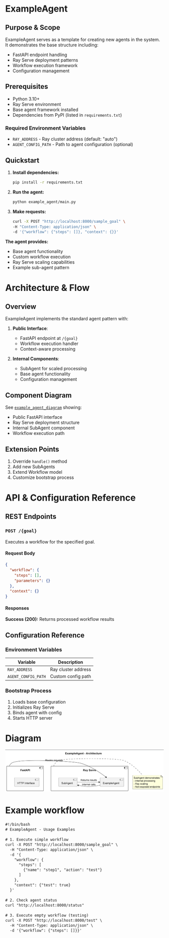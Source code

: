 # ExampleAgent

## Purpose & Scope
ExampleAgent serves as a template for creating new agents in the system. It demonstrates the base structure including:
- FastAPI endpoint handling
- Ray Serve deployment patterns
- Workflow execution framework
- Configuration management

## Prerequisites
- Python 3.10+
- Ray Serve environment
- Base agent framework installed
- Dependencies from PyPI (listed in `requirements.txt`)

### Required Environment Variables
- `RAY_ADDRESS` - Ray cluster address (default: "auto")
- `AGENT_CONFIG_PATH` - Path to agent configuration (optional)

## Quickstart
1. **Install dependencies:**
   ```bash
   pip install -r requirements.txt
   ```

2. **Run the agent:**
   ```bash
   python example_agent/main.py
   ```

3. **Make requests:**
   ```bash
   curl -X POST "http://localhost:8000/sample_goal" \
   -H "Content-Type: application/json" \
   -d '{"workflow": {"steps": []}, "context": {}}'
   ```

**The agent provides:**
- Base agent functionality
- Custom workflow execution
- Ray Serve scaling capabilities
- Example sub-agent pattern

# Architecture & Flow

## Overview
ExampleAgent implements the standard agent pattern with:

1. **Public Interface**:
   - FastAPI endpoint at `/{goal}`
   - Workflow execution handler
   - Context-aware processing

2. **Internal Components**:
   - SubAgent for scaled processing
   - Base agent functionality
   - Configuration management

## Component Diagram
See [`example_agent_diagram`](images/diagrams/example_agent.png) showing:
- Public FastAPI interface
- Ray Serve deployment structure
- Internal SubAgent component
- Workflow execution path

## Extension Points
1. Override `handle()` method
2. Add new SubAgents
3. Extend Workflow model
4. Customize bootstrap process

# API & Configuration Reference

## REST Endpoints

### `POST /{goal}`
Executes a workflow for the specified goal.

#### Request Body
```json
{
  "workflow": {
    "steps": [],
    "parameters": {}
  },
  "context": {}
}
```

#### Responses
**Success (200):**
Returns processed workflow results

## Configuration Reference

### Environment Variables
| Variable | Description |
|----------|-------------|
| `RAY_ADDRESS` | Ray cluster address |
| `AGENT_CONFIG_PATH` | Custom config path |

### Bootstrap Process
1. Loads base configuration
2. Initializes Ray Serve
3. Binds agent with config
4. Starts HTTP server


# Diagram

![example_agent.png](images/diagrams/example_agent.png)

# Example workflow
```
#!/bin/bash
# ExampleAgent - Usage Examples

# 1. Execute simple workflow
curl -X POST "http://localhost:8000/sample_goal" \
  -H "Content-Type: application/json" \
  -d '{
    "workflow": {
      "steps": [
        {"name": "step1", "action": "test"}
      ]
    },
    "context": {"test": true}
  }'

# 2. Check agent status
curl "http://localhost:8000/status"

# 3. Execute empty workflow (testing)
curl -X POST "http://localhost:8000/test" \
  -H "Content-Type: application/json" \
  -d '{"workflow": {"steps": []}}'
```